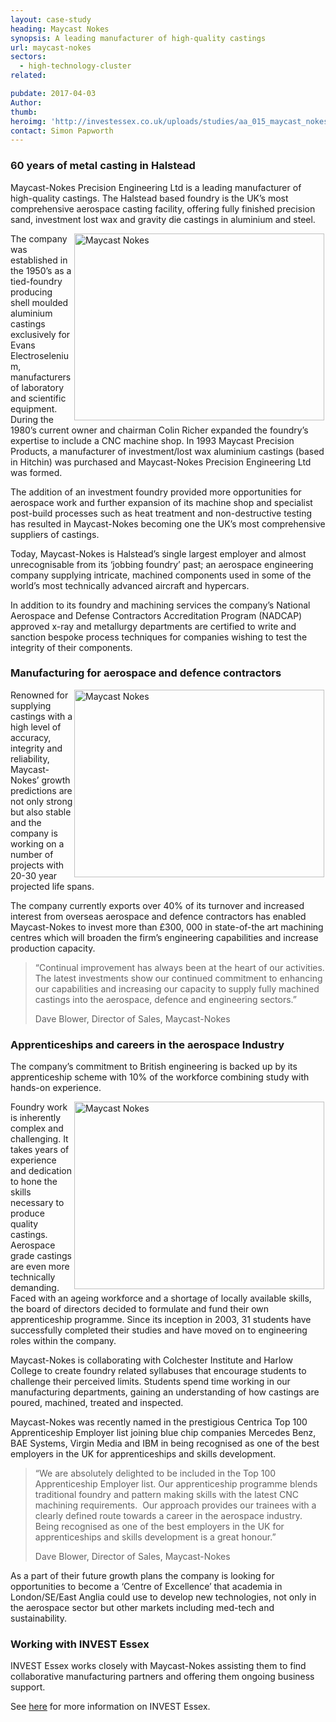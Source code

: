 ```yaml
---
layout: case-study
heading: Maycast Nokes
synopsis: A leading manufacturer of high-quality castings
url: maycast-nokes
sectors:
  - high-technology-cluster
related:

pubdate: 2017-04-03
Author: 
thumb: 
heroimg: 'http://investessex.co.uk/uploads/studies/aa_015_maycast_nokes_24_1980.jpg'
contact: Simon Papworth
---
```

 <h3>60 years of metal casting in Halstead</h3><p>Maycast-Nokes Precision Engineering Ltd is a leading manufacturer of high-quality castings. The Halstead based foundry is the UK’s most comprehensive aerospace casting facility, offering fully finished precision sand, investment lost wax and gravity die castings in aluminium and steel.</p><p><img alt='Maycast Nokes' src='http://investessex.co.uk/uploads/studies/20170306_142959_400.jpg' style='width: 400px; height: 299px; margin-left: 2px; margin-right: 2px; float: right;'/></p><p>The company was established in the 1950’s as a tied-foundry producing shell moulded aluminium castings exclusively for Evans Electroselenium, manufacturers of laboratory and scientific equipment. During the 1980’s current owner and chairman Colin Richer expanded the foundry’s expertise to include a CNC machine shop. In 1993 Maycast Precision Products, a manufacturer of investment/lost wax aluminium castings (based in Hitchin) was purchased and Maycast-Nokes Precision Engineering Ltd was formed.</p><p>The addition of an investment foundry provided more opportunities for aerospace work and further expansion of its machine shop and specialist post-build processes such as heat treatment and non-destructive testing has resulted in Maycast-Nokes becoming one the UK’s most comprehensive suppliers of castings.</p><p>Today, Maycast-Nokes is Halstead’s single largest employer and almost unrecognisable from its ‘jobbing foundry’ past; an aerospace engineering company supplying intricate, machined components used in some of the world’s most technically advanced aircraft and hypercars.</p><p>In addition to its foundry and machining services the company’s National Aerospace and Defense Contractors Accreditation Program (NADCAP) approved x-ray and metallurgy departments are certified to write and sanction bespoke process techniques for companies wishing to test the integrity of their components.</p><h3>Manufacturing for aerospace and defence contractors</h3><p><img alt='Maycast Nokes' src='http://investessex.co.uk/uploads/studies/20170221_081830_400.jpg' style='width: 400px; height: 300px; margin-left: 2px; margin-right: 2px; float: right;'/>Renowned for supplying castings with a high level of accuracy, integrity and reliability, Maycast-Nokes’ growth predictions are not only strong but also stable and the company is working on a number of projects with 20-30 year projected life spans.</p><p>The company currently exports over 40% of its turnover and increased interest from overseas aerospace and defence contractors has enabled Maycast-Nokes to invest more than £300, 000 in state-of-the art machining centres which will broaden the firm’s engineering capabilities and increase production capacity.</p><blockquote><p>“Continual improvement has always been at the heart of our activities. The latest investments show our continued commitment to enhancing our capabilities and increasing our capacity to supply fully machined castings into the aerospace, defence and engineering sectors.”</p><p>Dave Blower, Director of Sales, Maycast-Nokes</p></blockquote><h3>Apprenticeships and careers in the aerospace Industry</h3><p>The company’s commitment to British engineering is backed up by its apprenticeship scheme with 10% of the workforce combining study with hands-on experience.</p><p><img alt='Maycast Nokes' src='http://investessex.co.uk/uploads/studies/aa_015_maycast_nokes_223_400.jpg' style='width: 400px; height: 300px; margin-left: 2px; margin-right: 2px; float: right;'/>Foundry work is inherently complex and challenging. It takes years of experience and dedication to hone the skills necessary to produce quality castings. Aerospace grade castings are even more technically demanding. Faced with an ageing workforce and a shortage of locally available skills, the board of directors decided to formulate and fund their own apprenticeship programme. Since its inception in 2003, 31 students have successfully completed their studies and have moved on to engineering roles within the company.</p><p>Maycast-Nokes is collaborating with Colchester Institute and Harlow College to create foundry related syllabuses that encourage students to challenge their perceived limits. Students spend time working in our manufacturing departments, gaining an understanding of how castings are poured, machined, treated and inspected.</p><p>Maycast-Nokes was recently named in the prestigious Centrica Top 100 Apprenticeship Employer list joining blue chip companies Mercedes Benz, BAE Systems, Virgin Media and IBM in being recognised as one of the best employers in the UK for apprenticeships and skills development.</p><blockquote><p>“We are absolutely delighted to be included in the Top 100 Apprenticeship Employer list. Our apprenticeship programme blends traditional foundry and pattern making skills with the latest CNC machining requirements.  Our approach provides our trainees with a clearly defined route towards a career in the aerospace industry. Being recognised as one of the best employers in the UK for apprenticeships and skills development is a great honour.”</p><p>Dave Blower, Director of Sales, Maycast-Nokes</p></blockquote><p>As a part of their future growth plans the company is looking for opportunities to become a ‘Centre of Excellence’ that academia in London/SE/East Anglia could use to develop new technologies, not only in the aerospace sector but other markets including med-tech and sustainability.</p><h3>Working with INVEST Essex</h3><p>INVEST Essex works closely with Maycast-Nokes assisting them to find collaborative manufacturing partners and offering them ongoing business support.</p><p>See <a href='http://investessex.co.uk/' target='_blank'>here</a> for more information on INVEST Essex.</p> 
